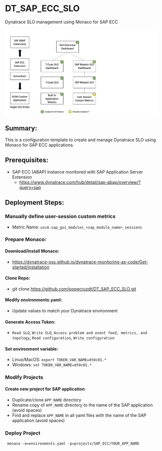 # DT_SAP_ECC_SLO
Dynatrace SLO management using Monaco for SAP ECC

![Screenshot](https://raw.githubusercontent.com/popecruzdt/DT_SAP_ECC_SLO/main/DT_SAP_ECC_SLO_Diagram.png)

## Summary:
This is a configuration template to create and manage Dynatrace SLO using Monaco for SAP ECC applications.

## Prerequisites:
  * SAP ECC (ABAP) Instance monitored with SAP Application Server Extension
    * https://www.dynatrace.com/hub/detail/sap-abap/overview/?query=sap

## Deployment Steps:
### Manually define user-session custom metrics
  * Metric Name: `uscm.sap_gui_modules_<sap_module_name>_sessions`

### Prepare Monaco:
#### Download/Install Monaco:
  * https://dynatrace-oss.github.io/dynatrace-monitoring-as-code/Get-started/installation
#### Clone Repo:
  * git clone https://github.com/popecruzdt/DT_SAP_ECC_SLO.git
#### Modify environments.yaml:
  * Update values to match your Dynatrace environment
#### Generate Access Token:
  * `Read SLO`, `Write SLO`, `Access problem and event feed, metrics, and topology`, `Read configuration`, `Write configuration`
#### Set environment variable:
  * Linux/MacOS: `export TOKEN_VAR_NAME=dt0c01.*`
  * Windows: `set TOKEN_VAR_NAME=dt0c01.*`

### Modify Projects
#### Create new project for SAP application
  * Duplicate/clone `APP_NAME` directory
  * Rename copy of `APP_NAME` directory to the name of the SAP application (avoid spaces)
  * Find and replace `APP_NAME` in all yaml files with the name of the SAP application (avoid spaces)

### Deploy Project
```
 monaco -e=environments.yaml -p=projects/SAP_ECC/YOUR_APP_NAME
```
